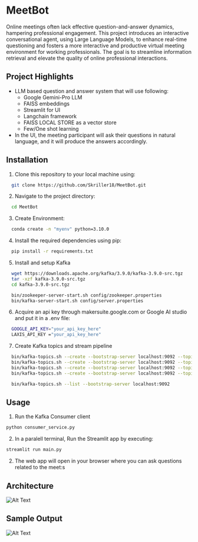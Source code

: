 
# MeetBot  

Online meetings often lack effective question-and-answer dynamics, hampering professional engagement.
This project introduces an interactive conversational agent, using Large Language Models, to enhance real-time questioning and fosters a more interactive and productive virtual meeting environment for working professionals. The goal is to streamline information retrieval and elevate the quality of online professional interactions.


## Project Highlights

- LLM based question and answer system that will use following:
  - Google Gemini-Pro LLM
  - FAISS embeddings
  - Streamlit for UI
  - Langchain framework
  - FAISS LOCAL STORE as a vector store
  - Few/One shot learning
- In the UI, the meeting participant will ask their questions in natural language, and it will produce the answers accordingly.


## Installation

1. Clone this repository to your local machine using:

```bash
  git clone https://github.com/Skriller18/MeetBot.git
```
2. Navigate to the project directory:

```bash
  cd MeetBot
```
3. Create Environment:
```bash
  conda create -n "myenv" python=3.10.0
```

4. Install the required dependencies using pip:

```bash
  pip install -r requirements.txt
```
5. Install and setup Kafka

```bash
  wget https://downloads.apache.org/kafka/3.9.0/kafka-3.9.0-src.tgz
  tar -xzf kafka-3.9.0-src.tgz
  cd kafka-3.9.0-src.tgz

  bin/zookeeper-server-start.sh config/zookeeper.properties
  bin/kafka-server-start.sh config/server.properties
```

6. Acquire an api key through makersuite.google.com or Google AI studio and put it in a .env file:

```bash
  GOOGLE_API_KEY="your_api_key_here"
  LAXIS_API_KEY ="your_api_key_here"
```

7. Create Kafka topics and stream pipeline
```bash
  bin/kafka-topics.sh --create --bootstrap-server localhost:9092 --topic realtime_transcripts --partitions 1 --replication-factor 1
  bin/kafka-topics.sh --create --bootstrap-server localhost:9092 --topic processing_status --partitions 1 --replication-factor 1
  bin/kafka-topics.sh --create --bootstrap-server localhost:9092 --topic transcript_analytics --partitions 1 --replication-factor 1
  bin/kafka-topics.sh --create --bootstrap-server localhost:9092 --topic transcript_uploads --partitions 1 --replication-factor 1

  bin/kafka-topics.sh --list --bootstrap-server localhost:9092
```

## Usage

1. Run the Kafka Consumer client
```bash
python consumer_service.py
```

2. In a paralell terminal, Run the Streamlit app by executing:
```bash
streamlit run main.py
```

2. The web app will open in your browser where you can ask questions related to the meet:s

## Architecture
![Alt Text](architecture.jpg)


## Sample Output
![Alt Text](sample.jpg)


